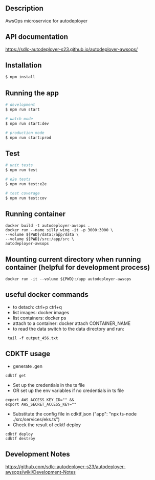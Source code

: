 
## Description

AwsOps microservice for autodeployer

## API documentation

https://sdlc-autodeployer-s23.github.io/autodeployer-awsops/

## Installation

```bash
$ npm install
```

## Running the app

```bash
# development
$ npm run start

# watch mode
$ npm run start:dev

# production mode
$ npm run start:prod
```

## Test

```bash
# unit tests
$ npm run test

# e2e tests
$ npm run test:e2e

# test coverage
$ npm run test:cov
```

## Running container
```
docker build -t autodeployer-awsops .
docker run --name silly_wing -it -p 3000:3000 \
--volume ${PWD}/data:/app/data \
--volume ${PWD}/src:/app/src \
autodeployer-awsops
```

## Mounting current directory when running container (helpful for development process)
```
docker run -it --volume ${PWD}:/app autodeployer-awsops
```

## useful docker commands
- to detach: ctrl+p ctrl+q
- list images: docker images
- list containers: docker ps
- attach to a container: docker attach CONTAINER_NAME
- to read the data switch to the data directory and run:
```
 tail -f output_456.txt
```

## CDKTF usage
- generate .gen
```
cdktf get
```
- Set up the credentials in the ts file
- OR set up the env variables if no credentials in ts file
```
export AWS_ACCESS_KEY_ID="" &&
export AWS_SECRET_ACCESS_KEY=""
```
- Substitute the config file in cdktf.json ("app": "npx ts-node ./src/services/eks.ts")
- Check the result of cdktf deploy
```
cdktf deploy
cdktf destroy
```


## Development Notes

https://github.com/sdlc-autodeployer-s23/autodeployer-awsops/wiki/Development-Notes
